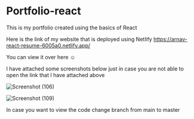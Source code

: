 # Portfolio-react

This is my portfolio created using the basics of React 

Here is the link of my website that is deployed using Netlify https://arnav-react-resume-6005a0.netlify.app/

You can view it over here ☺

I have attached some screenshots below just in case you are not able to open the link that I have attached above


![Screenshot (106)](https://user-images.githubusercontent.com/43823893/121172959-df6b1d80-c875-11eb-92ba-413e7e4e2769.png)


![Screenshot (109)](https://user-images.githubusercontent.com/43823893/121173011-eeea6680-c875-11eb-96a3-c692d1771501.png)





In case you want to view the code change branch from main to master 


